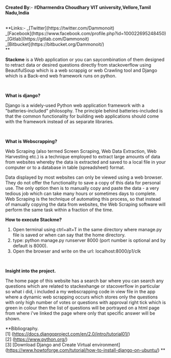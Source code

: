 **Created By**:- #**Dharmendra Choudhary
             VIT university,Vellore,Tamil Nadu,India**

<br/>
**Links:-   
_[Twitter](https://twitter.com/Dammonoit)  <br/>
_[Facebook](https://www.facebook.com/profile.php?id=100022695248450) <br/>
_[Gitlab](https://gitlab.com/Dammonoit)  <br/>
_[Bitbucket](https://bitbucket.org/Dammonoit/)  <br/>
**
<br/>

**Stackme** is a Web application or you can saycombination of them designed to retract data or desired questions directly from stackoverflow using BeautifulSoup which is a web scrappig or web Crawling tool and Django which is a Back-end web framework runs on python.

<br/>                                                    

**What is django?**

Django is a widely-used Python web application framework with a "batteries-included" philosophy. The principle behind batteries-included is that the common functionality for building web applications should come with the framework instead of as separate libraries.

<br/>                                                   
                                                    
**What is Webscrapping?**

Web Scraping (also termed Screen Scraping, Web Data Extraction, Web Harvesting etc.) is a technique employed to extract large amounts of data from websites whereby the data is extracted and saved to a local file in your computer or to a database in table (spreadsheet) format.

Data displayed by most websites can only be viewed using a web browser. They do not offer the functionality to save a copy of this data for personal use. The only option then is to manually copy and paste the data - a very tedious job which can take many hours or sometimes days to complete. Web Scraping is the technique of automating this process, so that instead of manually copying the data from websites, the Web Scraping software will perform the same task within a fraction of the time.
<br/>
                                                 
**How to execute Stackme?**

1. Open terminal using ctrl+alt+T in the same directory where manage.py file is saved or when can say that the home directory.
2. type: python manage.py runserver 8000   (port number is optional and by default is 8000).
3. Open the browser and write on the url: localhost:8000/p1/clk 
<br/>
                                                 

**Insight into the project.**

The home page of this website has a search bar where you can search any questions which are related to stackexhange or stacoverflow in particular so what i did, i included a my webscrapping code in view file in the app where a dynamic web scrapping occurs which stores only the questions with only high number of votes or questions with approval right tick which is green in colour then the list of questions will be portrayed on a html page from where i've linked the page where only that specific answer will be shown.

**Bibliography.<br/>
[1] (https://docs.djangoproject.com/en/2.0/intro/tutorial01/)  <br/>
[2] (https://www.python.org/)   <br/>
[3] [Download Django and Create Virtual environment] (https://www.howtoforge.com/tutorial/how-to-install-django-on-ubuntu/) **<br/>

